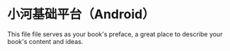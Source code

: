 # 小河基础平台（Android）

This file file serves as your book's preface, a great place to describe your book's content and ideas.


